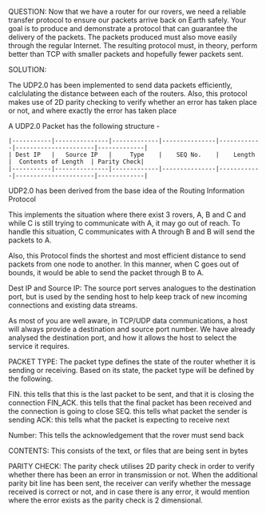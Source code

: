 
QUESTION:
Now that we have a router for our rovers, we need a reliable
transfer protocol to ensure our packets arrive back on Earth
safely. Your goal is to produce and demonstrate a protocol that
can guarantee the delivery of the packets. The packets produced
must also move easily through the regular Internet. The resulting
protocol must, in theory, perform better than TCP with smaller
packets and hopefully fewer packets sent.

SOLUTION:

The UDP2.0 has been implemented to send data packets efficiently, calclulating the distance between each of the routers. Also, this protocol makes use of 2D parity checking to verify whether an error has taken place or not, and where exactly the error has taken place


 A UDP2.0 Packet has the following structure -


    |-----------|---------------|-------------|---------------|------------|----------------------|-------------|
    | Dest IP   |   Source IP   |     Type    |    SEQ No.    |    Length  |  Contents of Length  | Parity Check|
    |-----------|---------------|-------------|---------------|------------|----------------------|-------------|



 UDP2.0 has been derived from the base idea of the Routing Information Protocol 

This implements the situation where there exist 3 rovers, A, B and C and while C is still trying to communicate with A, it may go out of reach. To handle this situation, C communicates with A through B and B will send the packets to A.

Also, this Protocol finds the shortest and most efficient distance to send packets from one node to another. In this manner, when C goes out of bounds, it would be able to send the packet through B to A.

Dest IP and Source IP:
The source port serves analogues to the destination port, but is used by the sending host to help keep track of new incoming connections and existing data streams.

As most of you are well aware, in TCP/UDP data communications, a host will always provide a destination and source port number. We have already analysed the destination port, and how it allows the host to select the service it requires. 

PACKET TYPE:
The packet type defines the state of the router whether it is sending or receiving. Based on its
state, the packet type will be defined by the following.

FIN. this tells that this is the last packet to be sent, and that it is closing the connection
FIN_ACK. this tells that the final packet has been received and the connection is going to close
SEQ. this tells what packet the sender is sending
ACK: this tells what the packet is expecting to receive next
 
 
Number:
This tells the acknowledgement that the rover must send back

CONTENTS:
This consists of the text, or files that are being sent in bytes

PARITY CHECK:
The parity check utilises 2D parity check in order to verify whether there has been an error in transmission or not. When the additional parity bit line has been sent, the receiver can verify whether the message received is correct or not, and in case there is any error, it would mention where the error exists as the parity check is 2 dimensional.